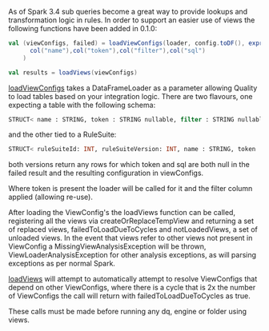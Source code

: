 As of Spark 3.4 sub queries become a great way to provide lookups and transformation logic in rules.  In order to support an easier use of views the following functions have been added in 0.1.0:

```scala
val (viewConfigs, failed) = loadViewConfigs(loader, config.toDF(), expr("id.id"), expr("id.version"), Id(1,1),
      col("name"),col("token"),col("filter"),col("sql")
    )

val results = loadViews(viewConfigs)
``` 

[loadViewConfigs]( ../../site/scaladocs/com/sparkutils/quality/impl/ViewLoader/index.html ) takes a DataFrameLoader as a parameter allowing Quality to load tables based on your integration logic.  There are two flavours, one expecting a table with the following schema:

```sql
STRUCT< name : STRING, token : STRING nullable, filter : STRING nullable, sql: STRING nullable> 
```

and the other tied to a RuleSuite:

```sql
STRUCT< ruleSuiteId: INT, ruleSuiteVersion: INT, name : STRING, token : STRING nullable, filter : STRING nullable, sql: STRING nullable> 
```

both versions return any rows for which token and sql are both null in the failed result and the resulting configuration in viewConfigs.

Where token is present the loader will be called for it and the filter column applied (allowing re-use).

After loading the ViewConfig's the loadViews function can be called, registering all the views via createOrReplaceTempView and returning a set of replaced views, failedToLoadDueToCycles and notLoadedViews, a set of unloaded views.  In the event that views refer to other views not present in ViewConfig a MissingViewAnalysisException will be thrown, ViewLoaderAnalysisException for other analysis exceptions, as will parsing exceptions as per normal Spark.

[loadViews](../../site/scaladocs/com/sparkutils/quality/impl/ViewLoader/index.html ) will attempt to automatically attempt to resolve ViewConfigs that depend on other ViewConfigs, where there is a cycle that is 2x the number of ViewConfigs the call will return with failedToLoadDueToCycles as true.

These calls must be made before running any dq, engine or folder using views.   

   

